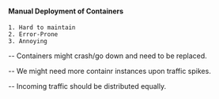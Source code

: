 #### Manual Deployment of Containers

    1. Hard to maintain
    2. Error-Prone
    3. Annoying

-- Containers might crash/go down and need to be replaced.

-- We might need more containr instances upon traffic spikes.

-- Incoming traffic should be distributed equally.

